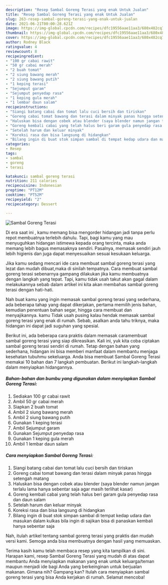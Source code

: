 ```yaml
---
description: "Resep Sambal Goreng Terasi yang enak Untuk Jualan"
title: "Resep Sambal Goreng Terasi yang enak Untuk Jualan"
slug: 263-resep-sambal-goreng-terasi-yang-enak-untuk-jualan
date: 2021-06-21T00:00:28.621Z
image: https://img-global.cpcdn.com/recipes/dfc19556aae11aa3/680x482cq70/sambal-goreng-terasi-foto-resep-utama.jpg
thumbnail: https://img-global.cpcdn.com/recipes/dfc19556aae11aa3/680x482cq70/sambal-goreng-terasi-foto-resep-utama.jpg
cover: https://img-global.cpcdn.com/recipes/dfc19556aae11aa3/680x482cq70/sambal-goreng-terasi-foto-resep-utama.jpg
author: Rodney Black
ratingvalue: 4
reviewcount: 8
recipeingredient:
- "100 gr cabai rawit"
- "50 gr cabai merah"
- "2 buah tomat"
- "2 siung bawang merah"
- "2 siung bawang putih"
- "1 keping terasi"
- "Sejumput garam"
- "Sejumput penyedap rasa"
- "1 keping gula merah"
- "1 lembar daun salam"
recipeinstructions:
- "Siangi batang cabai dan tomat lalu cuci bersih dan tiriskan"
- "Goreng cabai tomat bawang dan terasi dalam minyak panas hingga setengah matang"
- "Haluskan bisa dengan cobek atau blender (saya blender namun jangan terlalu lama hanya sebentar saja agar masih terlihat kasar)"
- "Goreng kembali cabai yang telah halus beri garam gula penyedap rasa dan daun salam"
- "Setelah harum dan keluar minyak"
- "Koreksi rasa dan bisa langsung di hidangkan"
- "Bilang ingin di buat stok simpan sambal di tempat kedap udara dan masukan dalam kulkas bila ingin di sajikan bisa di panaskan kembali hanya sebentar saja"
categories:
- Resep
tags:
- sambal
- goreng
- terasi

katakunci: sambal goreng terasi 
nutrition: 211 calories
recipecuisine: Indonesian
preptime: "PT12M"
cooktime: "PT52M"
recipeyield: "2"
recipecategory: Dessert

---
```



![Sambal Goreng Terasi](https://img-global.cpcdn.com/recipes/dfc19556aae11aa3/680x482cq70/sambal-goreng-terasi-foto-resep-utama.jpg)

Di era  saat ini , kamu memang bisa mengorder hidangan jadi tanpa perlu repot membuatnya terlebih dahulu. Tapi, bagi kamu yang mau menyuguhkan hidangan istimewa kepada orang tercinta, maka anda memang lebih bagus memasaknya sendiri. Pasalnya, memasak sendiri jauh lebih higienis dan juga dapat menyesuaikan sesuai kesukaan keluarga.

Jika kamu sedang mencari ide cara membuat sambal goreng terasi yang lezat dan mudah dibuat,maka di sinilah tempatnya. Cara membuat sambal goreng terasi  sebenarnya gampang dilakukan jika kamu membuatnya dengan langkah yang tepat. Tapi, kamu tidak usah takut akan gagal dalam melakukannya 
sebab dalam artikel ini kita akan membahas sambal goreng terasi dengan hati-hati.  



Nah buat kamu yang ingin memasak sambal goreng terasi yang sederhana, ada beberapa tahap yang dapat dikerjakan, pertama memilih jenis bahan, kemudian penentuan bahan segar, hingga cara membuat dan menyajikannya. kamu Tidak usah pusing kalau hendak memasak sambal goreng terasi yang enak di rumah. Sebab, asalkan anda  tahu triknya, maka hidangan ini dapat jadi suguhan yang spesial.

Berikut ini, ada beberapa cara praktis  dalam memasak caramembuat sambal goreng terasi yang siap dikreasikan. Kali ini, yuk kita coba ciptakan sambal goreng terasi sendiri di rumah. Tetap dengan bahan yang sederhana, hidangan ini bisa memberi manfaat dalam membantu menjaga kesehatan tubuhmu sekeluarga. Anda bisa membuat Sambal Goreng Terasi memakai 10 bahan dan 7 langkah pembuatan. Berikut ini langkah-langkah dalam menyiapkan hidangannya.

<!--inarticleads1-->

##### Bahan-bahan dan bumbu yang digunakan dalam menyiapkan Sambal Goreng Terasi:

1. Sediakan 100 gr cabai rawit
1. Ambil 50 gr cabai merah
1. Siapkan 2 buah tomat
1. Ambil 2 siung bawang merah
1. Ambil 2 siung bawang putih
1. Gunakan 1 keping terasi
1. Ambil Sejumput garam
1. Gunakan Sejumput penyedap rasa
1. Gunakan 1 keping gula merah
1. Ambil 1 lembar daun salam




<!--inarticleads2-->

##### Cara menyiapkan Sambal Goreng Terasi:

1. Siangi batang cabai dan tomat lalu cuci bersih dan tiriskan
1. Goreng cabai tomat bawang dan terasi dalam minyak panas hingga setengah matang
1. Haluskan bisa dengan cobek atau blender (saya blender namun jangan terlalu lama hanya sebentar saja agar masih terlihat kasar)
1. Goreng kembali cabai yang telah halus beri garam gula penyedap rasa dan daun salam
1. Setelah harum dan keluar minyak
1. Koreksi rasa dan bisa langsung di hidangkan
1. Bilang ingin di buat stok simpan sambal di tempat kedap udara dan masukan dalam kulkas bila ingin di sajikan bisa di panaskan kembali hanya sebentar saja




Nah, itulah artikel tentang  sambal goreng terasi  yang praktis dan mudah versi kami. Semoga anda bisa membuatnya dengan hasil yang memuaskan. 

Terima kasih kamu telah membaca resep yang kita tampilkan di sini. Harapan kami, resep  Sambal Goreng Terasi yang mudah di atas dapat membantu Anda menyiapkan makanan yang enak untuk keluarga/teman maupun menjadi ide bagi Anda yang berkeinginan untuk berjualan makanan. Gimana nih? Gampang kan? Itulah cara menyiapkan sambal goreng terasi yang bisa Anda kerjakan di rumah. Selamat mencoba!

